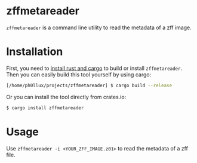 # zffmetareader

```zffmetareader``` is a command line utility to read the metadata of a zff image.

# Installation

First, you need to [install rust and cargo](https://rustup.rs/) to build or install ```zffmetareader```.
Then you can easily build this tool yourself by using cargo:
```bash
[/home/ph0llux/projects/zffmetareader] $ cargo build --release
```
Or you can install the tool directly from crates.io:
```bash
$ cargo install zffmetareader
```

# Usage

Use ```zffmetareader -i <YOUR_ZFF_IMAGE.z01>``` to read the metadata of a zff file.